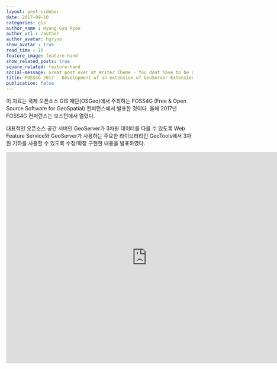 ```yaml
---
layout: post-sidebar
date: 2017-09-10
categories: gis
author_name : Hyung-Gyu Ryoo
author_url : /author
author_avatar: hgryoo
show_avatar : true
read_time : 16
feature_image: feature-hand
show_related_posts: true
square_related: feature-hand
social-message: Great post over at Writer Theme - You dont have to be great to get started
title: FOSS4G 2017 - Development of an extension of GeoServer Extension for handling 3d spatial data
publication: false
---
```


이 자료는 국제 오픈소스 GIS 재단(OSGeo)에서 주최하는 FOSS4G (Free & Open Source Software for GeoSpatial) 컨퍼런스에서 발표한 것이다. 올해 2017년 FOSS4G 컨퍼런스는 보스턴에서 열렸다.

대표적인 오픈소스 공간 서버인 GeoServer가 3차원 데이터를 다룰 수 있도록 Web Feature Service와 GeoServer가 사용하는 주요한 라이브러리인 GeoTools에서 3차원 기하를 사용할 수 있도록 수정/확장 구현한 내용을 발표하였다.

<iframe src="https://www.slideshare.net/hyunggyuryoo/slideshelf" width="760px" height="570px" frameborder="0" marginwidth="0" marginheight="0" scrolling="no" style="border:none;" allowfullscreen webkitallowfullscreen mozallowfullscreen></iframe>
